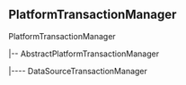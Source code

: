 ## PlatformTransactionManager

PlatformTransactionManager

|-- AbstractPlatformTransactionManager 

|---- DataSourceTransactionManager